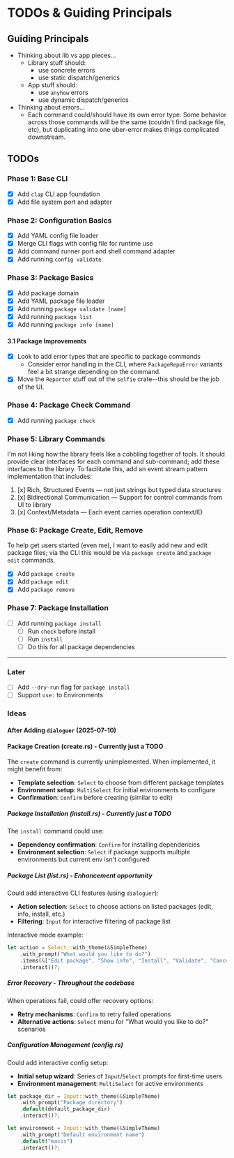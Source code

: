 # TODOs & Guiding Principals

## Guiding Principals

- Thinking about lib vs app pieces...
  - Library stuff should:
    - use concrete errors
    - use static dispatch/generics
  - App stuff should:
    - use `anyhow` errors
    - use dynamic dispatch/generics
- Thinking about errors...
  - Each command could/should have its own error type. Some behavior across those commands will be
    the same (couldn't find package file, etc), but duplicating into one uber-error makes things
    complicated downstream.

## TODOs

### Phase 1: Base CLI

- [x] Add `clap` CLI app foundation
- [x] Add file system port and adapter

### Phase 2: Configuration Basics

- [x] Add YAML config file loader
- [x] Merge CLI flags with config file for runtime use
- [x] Add command runner port and shell command adapter
- [x] Add running `config validate`

### Phase 3: Package Basics

- [x] Add package domain
- [x] Add YAML package file loader
- [x] Add running `package validate [name]`
- [x] Add running `package list`
- [x] Add running `package info [name]`

#### 3.1 Package Improvements

- [x] Look to add error types that are specific to package commands
  - Consider error handling in the CLI, where `PackageRepoError` variants feel a bit strange
    depending on the command.
- [x] Move the `Reporter` stuff out of the `selfie` crate--this should be the job of the UI.

### Phase 4: Package Check Command

- [x] Add running `package check`

### Phase 5: Library Commands

I'm not liking how the library feels like a cobbling together of tools. It should provide clear
interfaces for each command and sub-command; add these interfaces to the library. To facilitate
this, add an event stream pattern implementation that includes:

1. [x] Rich, Structured Events — not just strings but typed data structures
2. [x] Bidirectional Communication — Support for control commands from UI to library
3. [x] Context/Metadata — Each event carries operation context/ID

### Phase 6: Package Create, Edit, Remove

To help get users started (even me), I want to easily add new and edit package files; via the CLI
this would be via `package create` and `package edit` commands.

- [x] Add `package create`
- [x] Add `package edit`
- [x] Add `package remove`

### Phase 7: Package Installation

- [ ] Add running `package install`
  - [ ] Run `check` before install
  - [ ] Run `install`
  - [ ] Do this for all package dependencies

---

### Later

- [ ] Add `--dry-run` flag for `package install`
- [ ] Support `use:` to Environments

### Ideas

#### After Adding `dialoguer` (2025-07-10)

#### Package Creation (create.rs) - Currently just a TODO

The `create` command is currently unimplemented. When implemented, it might benefit from:

- **Template selection**: `Select` to choose from different package templates
- **Environment setup**: `MultiSelect` for initial environments to configure
- **Confirmation**: `Confirm` before creating (similar to edit)

##### Package Installation (install.rs) - Currently just a TODO

The `install` command could use:

- **Dependency confirmation**: `Confirm` for installing dependencies
- **Environment selection**: `Select` if package supports multiple environments but current env
  isn't configured

##### Package List (list.rs) - Enhancement opportunity

Could add interactive CLI features (using `dialoguer`):

- **Action selection**: `Select` to choose actions on listed packages (edit, info, install, etc.)
- **Filtering**: `Input` for interactive filtering of package list

Interactive mode example:

```rust
let action = Select::with_theme(&SimpleTheme)
    .with_prompt("What would you like to do?")
    .items(&["Edit package", "Show info", "Install", "Validate", "Cancel"])
    .interact()?;
```

##### Error Recovery - Throughout the codebase

When operations fail, could offer recovery options:

- **Retry mechanisms**: `Confirm` to retry failed operations
- **Alternative actions**: `Select` menu for "What would you like to do?" scenarios

##### Configuration Management (config.rs)

Could add interactive config setup:

- **Initial setup wizard**: Series of `Input`/`Select` prompts for first-time users
- **Environment management**: `MultiSelect` for active environments

```rust
let package_dir = Input::with_theme(&SimpleTheme)
    .with_prompt("Package directory")
    .default(default_package_dir)
    .interact()?;

let environment = Input::with_theme(&SimpleTheme)
    .with_prompt("Default environment name")
    .default("macos")
    .interact()?;
```
